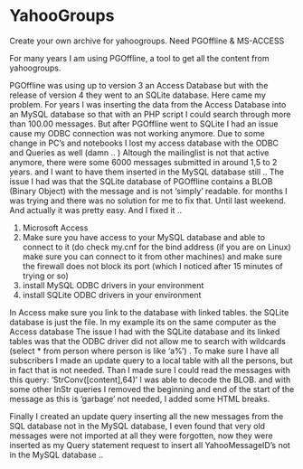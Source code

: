 # YahooGroups
Create your own archive for yahoogroups. Need PGOffline &amp; MS-ACCESS 

For many years I am using PGOffline, a tool to get all the content from yahoogroups.

PGOffline was using up to version 3 an Access Database but with the release of version  4 they went to an SQLite database.  Here came my problem.
For years I was inserting the data from the Access Database into an MySQL database so that with an PHP script I could search through more than 100.00 messages.
But after PGOffline went to SQLite I had an issue cause my ODBC connection was not working anymore. Due to some change in PC’s and notebooks I lost my access database with the ODBC and Queries as well (damn .. )
Altough the mailinglist is not that active anymore, there were some 6000 messages submitted in around 1,5 to 2 years. and I want to have them inserted in the MySQL database still ..
The issue I had was that the SQLite database of PGOffline contains a BLOB (Binary Object)  with the message and is not ‘simply’ readable.
for months I was trying and there was no solution for me to fix that. Until last weekend. And actually it was pretty easy. And I fixed it ..

1. Microsoft Access
2. Make sure you have access to your MySQL database and able to connect to it (do check my.cnf for the bind address (if you are on Linux) make sure you can connect to it from other machines) and make sure the firewall does not block its port (which I noticed after 15 minutes of trying or so)
3. install MySQL ODBC drivers in your environment
4. install SQLite ODBC drivers in your environment

In Access make sure you link to the database with linked tables.
the SQLite database is just the file. In my example its on the same computer as the Access database
The issue I had with the SQLite database and its linked tables was that the ODBC driver did not allow me to search with wildcards (select * from person  where person is like ‘a%’) . To make sure I have all subscribers I made an update query to a local table with all the persons, but in fact that is not needed.
Than I made sure I could read the messages
with this query: ‘StrConv([content],64)’ I was able to decode the BLOB.  and with some other InStr queries I removed the beginning and end of the start of the message as this is ‘garbage’ not needed, I added some HTML breaks.

Finally I created an update query inserting all the new messages from the SQL database not in the MySQL database, I even found that very old messages were not imported at all they were forgotten, now they were inserted as my Query statement request to insert all YahooMessageID’s not in the MySQL database ..
